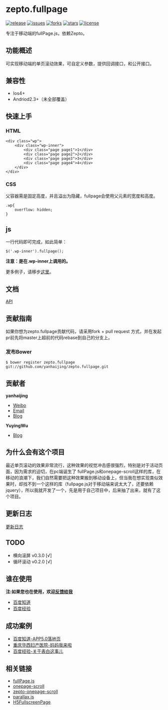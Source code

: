 # zepto.fullpage 

[![release](https://img.shields.io/badge/release-v0.3.1-orange.svg)](https://github.com/yanhaijing/zepto.fullpage/releases) [![issues](https://img.shields.io/github/issues/yanhaijing/zepto.fullpage.svg)](https://github.com/yanhaijing/zepto.fullpage/issues) [![forks](https://img.shields.io/github/forks/yanhaijing/zepto.fullpage.svg)](https://github.com/yanhaijing/zepto.fullpage/network) [![stars](https://img.shields.io/github/stars/yanhaijing/zepto.fullpage.svg)](https://github.com/yanhaijing/zepto.fullpage/stargazers) [![license](https://img.shields.io/badge/license-MIT-blue.svg)](https://github.com/yanhaijing/zepto.fullpage/blob/master/LICENSE)

专注于移动端的fullPage.js，依赖Zepto。

## 功能概述
可实现移动端的单页滚动效果，可自定义参数，提供回调接口，和公开接口。

## 兼容性

- Ios4+
- Andriod2.3+（未全部覆盖）

## 快速上手
### HTML

	<div class="wp">
        <div class="wp-inner">
            <div class="page page1">1</div>
            <div class="page page2">2</div>
            <div class="page page3">3</div>
            <div class="page page4">4</div>
        </div>
    </div>

### CSS
父容器需是固定高度，并且溢出为隐藏，fullpage会使用父元素的宽度和高度。

	.wp{
	    overflow: hidden;            
	}

## js
一行代码即可完成，如此简单：

	$('.wp-inner').fullpage();

**注意：是在.wp-inner上调用的。**

更多例子，请移步[这里](demo)。

## 文档

[API](doc/api.md)

## 贡献指南

如果你想为zepto.fullpage贡献代码，请采用fork + pull request 方式，并在发起pr前先将master上超前的代码rebase到自己的分支上。

### 发布Bower
    
    $ bower register zepto.fullpage git://github.com/yanhaijing/zepto.fullpage.git

## 贡献者

**yanhaijing**

- [Weibo](http://weibo.com/yanhaijing1234 "yanhaijing's Weibo")
- [Email](mailto:yanhaijing@yeah.net "yanhaijing's Email")
- [Blog](http://yanhaijing.com "yanhaijing's Blog")

**YuyingWu**
- [Blog](http://blog.wuyuying.com/)

## 为什么会有这个项目
最近单页滚动的效果非常流行，这种效果的视觉冲击感很强烈，特别是对于活动页面，因为需求的迫切，在pc端诞生了 fullPage.js和onepage-scroll这样的库，在移动的浪潮下，我们自然需要把这种效果搬到移动设备上，但当我在想实现类似效果时，却找不到一个这样的库（fullpage.js对于移动端来说太大了，还要依赖jquery），所以我就开发了一个，先是用于自己项目中，后来抽了出来，就有了这个项目。

## 更新日志

[更新日志](CHANGELOG.md)

## TODO
- 横向滚屏 v0.3.0 [√]
- 循环滚动 v0.2.0 [√]

## 谁在使用
**注:如果您也在使用，欢迎[反馈给我](https://github.com/yanhaijing/zepto.fullpage/issues/9)**

- [百度知道](http://zhidao.baidu.com/)
- [百度经验](http://jingyan.baidu.com/)

## 成功案例
- [百度知道-APP5.0落地页](http://zhidao.baidu.com/s/5_0-page/index.html)
- [重庆华西妇产医院-妈妈我来啦](http://d.cqhxfk.com/game/0505/)
- [百度经验-关于表白这事儿](http://jingyan.baidu.com/z/2015-520/index.html)

## 相关链接
- [fullPage.js](https://github.com/alvarotrigo/fullPage.js)
- [onepage-scroll](https://github.com/peachananr/onepage-scroll)
- [zepto-onepage-scroll](https://github.com/peachananr/zepto-onepage-scroll)
- [parallax.js](https://github.com/hahnzhu/parallax.js)
- [H5FullscreenPage](https://github.com/lvming6816077/H5FullscreenPage)
